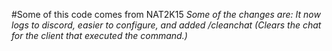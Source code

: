 #Some of this code comes from NAT2K15
*Some of the changes are: It now logs to discord, easier to configure, and added /cleanchat (Clears the chat for the client that executed the command.)*
